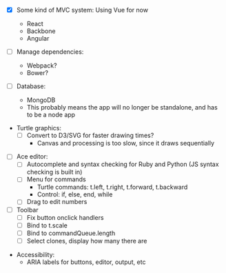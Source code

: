 - [x] Some kind of MVC system: Using Vue for now
  - React
  - Backbone
  - Angular

- [ ] Manage dependencies:
  - Webpack?
  - Bower?

- [ ] Database:
  - MongoDB
  - This probably means the app will no longer be standalone,
    and has to be a node app

- Turtle graphics:
  - [ ] Convert to D3/SVG for faster drawing times?
    - Canvas and processing is too slow, since it draws sequentially

- [ ] Ace editor:
  - [ ] Autocomplete and syntax checking for Ruby and Python (JS syntax checking is built in)
  - [ ] Menu for commands
    - Turtle commands: t.left, t.right, t.forward, t.backward
	- Control: if, else, end, while
  - [ ] Drag to edit numbers

- [ ] Toolbar
  - [ ] Fix button onclick handlers
  - [ ] Bind to t.scale
  - [ ] Bind to commandQueue.length
  - [ ] Select clones, display how many there are

- Accessibility:
  - ARIA labels for buttons, editor, output, etc
